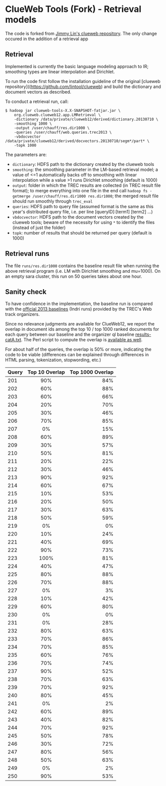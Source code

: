 ClueWeb Tools (Fork) - Retrieval models
=======================================

The code is forked from [Jimmy Lin's clueweb repository](https://github.com/lintool/clueweb). The only change occured in the addition of a retrieval app

Retrieval
---------

Implemented is currently the basic language modeling approach to IR; smoothing types are linear interpolation and Dirichlet.

To run the code first follow the installation guideline of the original [clueweb repository]((https://github.com/lintool/clueweb) and build the dictionary and document vectors as described.

To conduct a retrieval run, call:

```
$ hadoop jar clueweb-tools-X.X-SNAPSHOT-fatjar.jar \
	org.clueweb.clueweb12.app.LMRetrieval \
	-dictionary /data/private/clueweb12/derived/dictionary.20130710 \
	-smoothing 1000 \
	-output /user/chauff/res.dir1000 \
	-queries /user/chauff/web.queries.trec2013 \
	-vbdocvector /data/private/clueweb12/derived/docvectors.20130710/segm*/part* \
	-topk 1000
``` 

The parameters are:
+ `dictionary`: HDFS path to the dictionary created by the clueweb tools
+ `smoothing`: the smoothing parameter in the LM-based retrieval model; a value of <=1 automatically backs off to smoothing with linear interpolation while a value >1 runs Dirichlet smoothing (default is 1000)
+ `output`: folder in which the TREC results are collected (in TREC result file format); to merge everything into one file in the end call `hadoop fs -getmerge /user/chauff/res.dir1000 res.dir1000`; the merged result file should run smoothly through `trec_eval`
+ `queries`: HDFS path to query file (assumed format is the same as this year's distributed query file, i.e. per line [queryID]:[term1] [term2] ...)
+ `vbdocvector`: HDFS path to the document vectors created by the clueweb tools; beware of the necessity for using `*` to identify the files (instead of just the folder)
+ `topk`: number of results that should be returned per query (default is 1000)


Retrieval runs
--------------
The file `runs/res.dir1000` contains the baseline result file when running the above retrieval program (i.e. LM with Dirichlet smoothing and mu=1000).
On an empty sara cluster, this run on 50 queries takes about one hour.


Sanity check
------------
To have confidence in the implementation, the baseline run is compared with the [official 2013 baselines](https://github.com/trec-web/trec-web-2013/tree/master/data/runs/baselines/2013/ql) (Indri runs) provided by the TREC's Web track organizers.

Since no relevance judgments are available for ClueWeb12, we report the overlap in document ids among the top 10 / top 1000 ranked documents for each query between our baseline and the organizer ql baseline [results-catA.txt](https://github.com/trec-web/trec-web-2013/blob/master/data/runs/baselines/2013/ql/results-cata.txt). The Perl script to compute the overlap is [available as well](https://github.com/chauff/clueweb/blob/master/scripts/computeOverlap.pl). 

For about half of the queries, the overlap is 50% or more, indicating the code to be viable (differences can be explained through differences in HTML parsing, tokenization, stopwording, etc.)

| Query        | Top 10 Overlap | Top 1000 Overlap  |
| ------------ |:-------------:| ------------------:|
| 201 | 90% | 84%   |
| 202 | 60% | 88%   |
| 203 | 60% | 66%   |
| 204 | 20% | 70%   |
| 205 | 30% | 46%   |
| 206 | 70% | 85%   |
| 207 | 0% |  15%  | 
| 208 | 60% | 89%   |
| 209 | 30% | 57%   |
| 210 | 50% | 81%   |
| 211 | 20% | 22%   |
| 212 | 30% | 46%   |
| 213 | 90% | 92%   |
| 214 | 60% | 67%   |
| 215 | 10% | 53%   |
| 216 | 20% | 50%   |
| 217 | 30% | 63%   |
| 218 | 50% | 59%   |
| 219 | 0% |  0%  |
| 220 | 10% | 24%   |
| 221 | 40% | 69%   |
| 222 | 90% | 73%   |
| 223 | 100% |81%    |
| 224 | 40% | 47%   |
| 225 | 80% | 88%   |
| 226 | 70% | 88%   |
| 227 | 0% |  3%  |
| 228 | 10% | 42%   |
| 229 | 60% | 80%   |
| 230 | 0% |  0%  |
| 231 | 0% |  28%  |
| 232 | 80% | 63%   |
| 233 | 70% | 86%   |
| 234 | 70% | 85%   |
| 235 | 60% | 76%   |
| 236 | 70% | 74%   |
| 237 | 90% | 52%   |
| 238 | 70% | 63%   |
| 239 | 70% | 92%   |
| 240 | 80% | 45%   |
| 241 | 0% |  2%  |
| 242 | 60% | 89%   |
| 243 | 40% | 82%   |
| 244 | 70% | 92%   |
| 245 | 50% | 78%   |
| 246 | 30% | 72%   |
| 247 | 80% | 56%   |
| 248 | 50% | 63%   |
| 249 | 0% |  2%  |
| 250 | 90% | 53%   |
